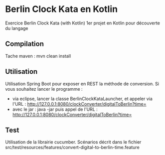 # Berlin Clock Kata en Kotlin
Exercice Berlin Clock Kata (with Kotlin)
1er projet en Kotlin pour découverte du langage

## Compilation 
Tache maven : mvn clean install

## Utilisation
Utilisation Spring Boot pour exposer en REST la méthode de conversion.
Si vous souhaitez lancer le programme : 
- via eclipse, lancer la classe BerlinClockKataLauncher, et appeler via l'URL : http://127.0.0.1:8080/clockConverter/digitalToBerlin?time=<heure format HH:MM:SS>
- avec le jar : java -jar <nomdujar> puis appel de l'URL : http://127.0.0.1:8080/clockConverter/digitalToBerlin?time=<heure format HH:MM:SS>

## Test
Utilisation de la librairie cucumber.
Scénarios décrit dans le fichier src/test/resources/features/convert-digital-to-berlin-time.feature
